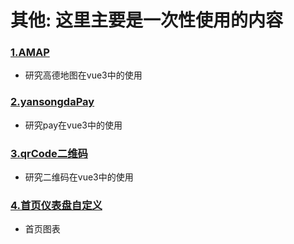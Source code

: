 # 其他: 这里主要是一次性使用的内容

###  [ 1.AMAP](/bd2-use/other/amap.md)

- 研究高德地图在vue3中的使用

### [ 2.yansongdaPay](/bd2-use/other/pay.md)

- 研究pay在vue3中的使用

###  [3.qrCode二维码](/bd2-use/other/qrcode.md)

- 研究二维码在vue3中的使用


###  [4.首页仪表盘自定义](/bd2-use/other/dashboard.md)

- 首页图表
